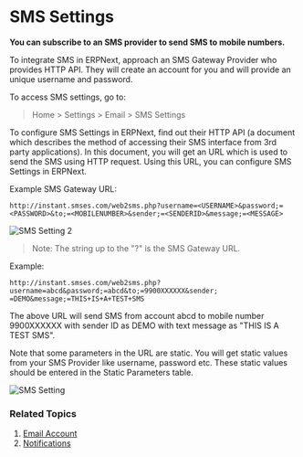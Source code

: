 <!-- add-breadcrumbs -->
# SMS Settings

**You can subscribe to an SMS provider to send SMS to mobile numbers.**

To integrate SMS in ERPNext, approach an SMS Gateway Provider who provides HTTP
API. They will create an account for you and will provide an unique username
and password.

To access SMS settings, go to:
> Home > Settings > Email > SMS Settings

To configure SMS Settings in ERPNext, find out their HTTP API (a document
which describes the method of accessing their SMS interface from 3rd party
applications). In this document, you will get an URL which is used to send the
SMS using HTTP request. Using this URL, you can configure SMS Settings in
ERPNext.

Example SMS Gateway URL:  
    
    http://instant.smses.com/web2sms.php?username=<USERNAME>&password;=<PASSWORD>&to;=<MOBILENUMBER>&sender;=<SENDERID>&message;=<MESSAGE>
    

<img class="screenshot" alt="SMS Setting 2" src="{{docs_base_url}}/assets/img/setup/sms-settings2.jpg">

> Note: The string up to the "?" is the SMS Gateway URL.

Example: 
    
    http://instant.smses.com/web2sms.php?username=abcd&password;=abcd&to;=9900XXXXXX&sender;
    =DEMO&message;=THIS+IS+A+TEST+SMS

The above URL will send SMS from account abcd to mobile number 9900XXXXXX with
sender ID as DEMO with text message as "THIS IS A TEST SMS".

Note that some parameters in the URL are static. You will get static values
from your SMS Provider like username, password etc. These static values should
be entered in the Static Parameters table.

<img class="screenshot" alt="SMS Setting" src="{{docs_base_url}}/assets/img/setup/sms-settings1.png">

### Related Topics
1. [Email Account](/docs/user/manual/en/setting-up/email/email-account)
1. [Notifications](/docs/user/manual/en/setting-up/notifications)